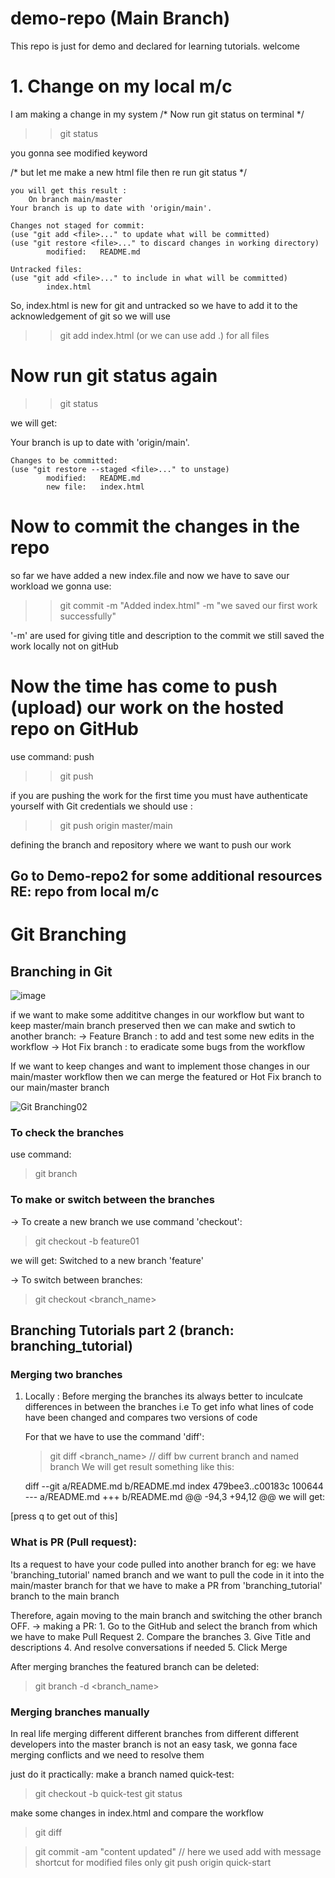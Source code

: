
# demo-repo  (Main Branch)
This repo is just for demo and declared for learning tutorials.
welcome

# 1. Change on my local m/c
I am making a change in my system
/* Now run git status on terminal */
>> git status

you gonna see modified keyword

/* but let me make a new html file then re run git status */

    you will get this result :
        On branch main/master
    Your branch is up to date with 'origin/main'.

    Changes not staged for commit:
    (use "git add <file>..." to update what will be committed)
    (use "git restore <file>..." to discard changes in working directory)
            modified:   README.md

    Untracked files:
    (use "git add <file>..." to include in what will be committed)
            index.html

So, index.html is new for git and untracked so we have to add it to the acknowledgement of git
so we will use
>> git add index.html  (or we can use add .) for all files


# Now run git status again
>>git status

we will get:

Your branch is up to date with 'origin/main'.      

    Changes to be committed:
    (use "git restore --staged <file>..." to unstage)
            modified:   README.md 
            new file:   index.html

# Now to commit the changes in the repo
so far we have added a new index.file and now we have to save our workload
we gonna use:
>> git commit -m "Added index.html" -m "we saved our first work successfully"

'-m' are used for giving title and description to the commit
we still saved the work locally not on gitHub

# Now the time has come to push (upload) our work on the hosted repo on GitHub
use command: push
>> git push

if you are pushing the work for the first time you must have authenticate yourself with Git credentials
 we should use :
 >> git push origin master/main

 defining the branch and repository where we want to push our work

 ## Go to Demo-repo2 for some additional resources RE: repo from local m/c

 # Git Branching
 ## Branching in Git
 ![image](https://user-images.githubusercontent.com/52231567/113282677-e0775000-9304-11eb-8089-97ac427d41f1.png)

 


 if we want to make some addititve changes in our workflow but want to keep master/main branch preserved then we can make and swtich to another branch:
 -> Feature Branch :
    to add and test some new edits in the workflow
 -> Hot Fix branch :
    to eradicate some bugs from the workflow

If we want to keep changes and want to implement those changes in our main/master workflow
then we can merge the featured or Hot Fix branch to our main/master branch

![Git Branching02](https://user-images.githubusercontent.com/52231567/113298913-f2afb900-9319-11eb-9146-14b08551fbdc.jpg)

### To check the branches
use command:
> git branch

### To make or switch between the branches
-> To create a new branch we use command 'checkout':
> git checkout -b feature01<name>

we will get:
    Switched to a new branch 'feature'

-> To switch between branches:
> git checkout <branch_name>

## Branching Tutorials part 2 (branch: branching_tutorial)
### Merging two branches
1. Locally : 
    Before merging the branches its always better to inculcate differences in between the branches
    i.e To get info what lines of code have been changed and compares two versions of code

    For that we have to use the command 'diff':
    > git diff <branch_name>   // diff bw current branch and named branch
    We will get result something like this:

      diff --git a/README.md b/README.md
      index 479bee3..c00183c 100644
      --- a/README.md
      +++ b/README.md
      @@ -94,3 +94,12 @@ we will get:
      
[press q to get out of this]

### What is PR (Pull request):
Its a request to have your code pulled into another branch
for eg: 
    we have 'branching_tutorial' named branch and we want to pull the code in it into the main/master branch
for that we have to make a PR from 'branching_tutorial' branch to the main branch

Therefore, again moving to the main branch and switching the other branch OFF.
 -> making a PR:
    1. Go to the GitHub and select the branch from which we have to make Pull Request
    2. Compare the branches
    3. Give Title and descriptions
    4. And resolve conversations if needed
    5. Click Merge

After merging branches the featured branch can be deleted:
> git branch -d <branch_name>
    
### Merging branches manually
In real life merging different different branches from different different developers into the master branch is not an easy task, we gonna face merging conflicts and we need to resolve them

just do it practically:
 make a branch named quick-test:
> git checkout -b quick-test
> git status

make some changes in index.html and compare the workflow
> git diff

> git commit -am "content updated"   // here we used add with message shortcut for modified files only
> git push origin quick-start
